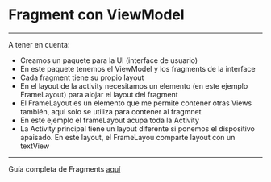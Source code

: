 # Fragment con ViewModel


---

A tener en cuenta:

- Creamos un paquete para la UI (interface de usuario)
- En este paquete tenemos el ViewModel y los fragments de la interface
- Cada fragment tiene su propio layout
- En el layout de la activity necesitamos un elemento (en este ejemplo FrameLayout) para alojar el layout del fragment
- El FrameLayout es un elemento que me permite contener otras Views también, aqui solo se utiliza para contener al fragmnet
- En este ejemplo el frameLayout acupa toda la Activity
- La Activity principal tiene un layout diferente si ponemos el dispositivo apaisado. En este layout, el FrameLayou comparte layout con un textView

---

Guía completa de Fragments [aquí](https://developer.android.com/guide/fragments?hl=es-419)